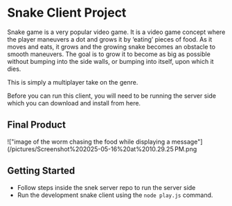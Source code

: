 # Snake Client Project

Snake game is a very popular video game. It is a video game concept where the player maneuvers a dot and grows it by ‘eating’ pieces of food. As it moves and eats, it grows and the growing snake becomes an obstacle to smooth maneuvers. The goal is to grow it to become as big as possible without bumping into the side walls, or bumping into itself, upon which it dies.

This is simply a multiplayer take on the genre.

Before you can run this client, you will need to be running the server side which you can download and install from here. 

## Final Product

!["image of the worm chasing the food while displaying a message"](/pictures/Screenshot%202025-05-16%20at%2010.29.25 PM.png



## Getting Started

- Follow steps inside the snek server repo to run the server side
- Run the development snake client using the `node play.js` command.